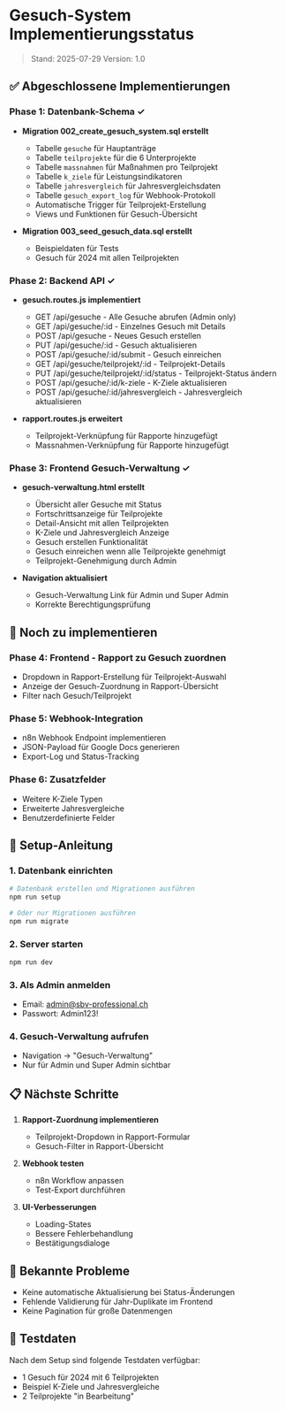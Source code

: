 # Gesuch-System Implementierungsstatus

> Stand: 2025-07-29
> Version: 1.0

## ✅ Abgeschlossene Implementierungen

### Phase 1: Datenbank-Schema ✓
- **Migration 002_create_gesuch_system.sql erstellt**
  - Tabelle `gesuche` für Hauptanträge
  - Tabelle `teilprojekte` für die 6 Unterprojekte
  - Tabelle `massnahmen` für Maßnahmen pro Teilprojekt
  - Tabelle `k_ziele` für Leistungsindikatoren
  - Tabelle `jahresvergleich` für Jahresvergleichsdaten
  - Tabelle `gesuch_export_log` für Webhook-Protokoll
  - Automatische Trigger für Teilprojekt-Erstellung
  - Views und Funktionen für Gesuch-Übersicht

- **Migration 003_seed_gesuch_data.sql erstellt**
  - Beispieldaten für Tests
  - Gesuch für 2024 mit allen Teilprojekten

### Phase 2: Backend API ✓
- **gesuch.routes.js implementiert**
  - GET /api/gesuche - Alle Gesuche abrufen (Admin only)
  - GET /api/gesuche/:id - Einzelnes Gesuch mit Details
  - POST /api/gesuche - Neues Gesuch erstellen
  - PUT /api/gesuche/:id - Gesuch aktualisieren
  - POST /api/gesuche/:id/submit - Gesuch einreichen
  - GET /api/gesuche/teilprojekt/:id - Teilprojekt-Details
  - PUT /api/gesuche/teilprojekt/:id/status - Teilprojekt-Status ändern
  - POST /api/gesuche/:id/k-ziele - K-Ziele aktualisieren
  - POST /api/gesuche/:id/jahresvergleich - Jahresvergleich aktualisieren

- **rapport.routes.js erweitert**
  - Teilprojekt-Verknüpfung für Rapporte hinzugefügt
  - Massnahmen-Verknüpfung für Rapporte hinzugefügt

### Phase 3: Frontend Gesuch-Verwaltung ✓
- **gesuch-verwaltung.html erstellt**
  - Übersicht aller Gesuche mit Status
  - Fortschrittsanzeige für Teilprojekte
  - Detail-Ansicht mit allen Teilprojekten
  - K-Ziele und Jahresvergleich Anzeige
  - Gesuch erstellen Funktionalität
  - Gesuch einreichen wenn alle Teilprojekte genehmigt
  - Teilprojekt-Genehmigung durch Admin

- **Navigation aktualisiert**
  - Gesuch-Verwaltung Link für Admin und Super Admin
  - Korrekte Berechtigungsprüfung

## 🚧 Noch zu implementieren

### Phase 4: Frontend - Rapport zu Gesuch zuordnen
- Dropdown in Rapport-Erstellung für Teilprojekt-Auswahl
- Anzeige der Gesuch-Zuordnung in Rapport-Übersicht
- Filter nach Gesuch/Teilprojekt

### Phase 5: Webhook-Integration
- n8n Webhook Endpoint implementieren
- JSON-Payload für Google Docs generieren
- Export-Log und Status-Tracking

### Phase 6: Zusatzfelder
- Weitere K-Ziele Typen
- Erweiterte Jahresvergleiche
- Benutzerdefinierte Felder

## 🔧 Setup-Anleitung

### 1. Datenbank einrichten
```bash
# Datenbank erstellen und Migrationen ausführen
npm run setup

# Oder nur Migrationen ausführen
npm run migrate
```

### 2. Server starten
```bash
npm run dev
```

### 3. Als Admin anmelden
- Email: admin@sbv-professional.ch
- Passwort: Admin123!

### 4. Gesuch-Verwaltung aufrufen
- Navigation → "Gesuch-Verwaltung"
- Nur für Admin und Super Admin sichtbar

## 📋 Nächste Schritte

1. **Rapport-Zuordnung implementieren**
   - Teilprojekt-Dropdown in Rapport-Formular
   - Gesuch-Filter in Rapport-Übersicht

2. **Webhook testen**
   - n8n Workflow anpassen
   - Test-Export durchführen

3. **UI-Verbesserungen**
   - Loading-States
   - Bessere Fehlerbehandlung
   - Bestätigungsdialoge

## 🐛 Bekannte Probleme

- Keine automatische Aktualisierung bei Status-Änderungen
- Fehlende Validierung für Jahr-Duplikate im Frontend
- Keine Pagination für große Datenmengen

## 📝 Testdaten

Nach dem Setup sind folgende Testdaten verfügbar:
- 1 Gesuch für 2024 mit 6 Teilprojekten
- Beispiel K-Ziele und Jahresvergleiche
- 2 Teilprojekte "in Bearbeitung"